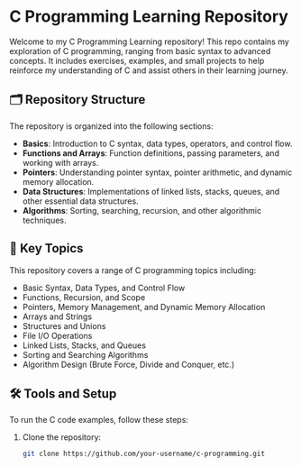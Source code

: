 # C Programming Learning Repository

Welcome to my C Programming Learning repository! This repo contains my exploration of C programming, ranging from basic syntax to advanced concepts. It includes exercises, examples, and small projects to help reinforce my understanding of C and assist others in their learning journey.

## 🗂️ Repository Structure

The repository is organized into the following sections:

- **Basics**: Introduction to C syntax, data types, operators, and control flow.
- **Functions and Arrays**: Function definitions, passing parameters, and working with arrays.
- **Pointers**: Understanding pointer syntax, pointer arithmetic, and dynamic memory allocation.
- **Data Structures**: Implementations of linked lists, stacks, queues, and other essential data structures.
- **Algorithms**: Sorting, searching, recursion, and other algorithmic techniques.

## 🚀 Key Topics

This repository covers a range of C programming topics including:

- Basic Syntax, Data Types, and Control Flow
- Functions, Recursion, and Scope
- Pointers, Memory Management, and Dynamic Memory Allocation
- Arrays and Strings
- Structures and Unions
- File I/O Operations
- Linked Lists, Stacks, and Queues
- Sorting and Searching Algorithms
- Algorithm Design (Brute Force, Divide and Conquer, etc.)

## 🛠️ Tools and Setup

To run the C code examples, follow these steps:

1. Clone the repository:
   ```bash
   git clone https://github.com/your-username/c-programming.git

